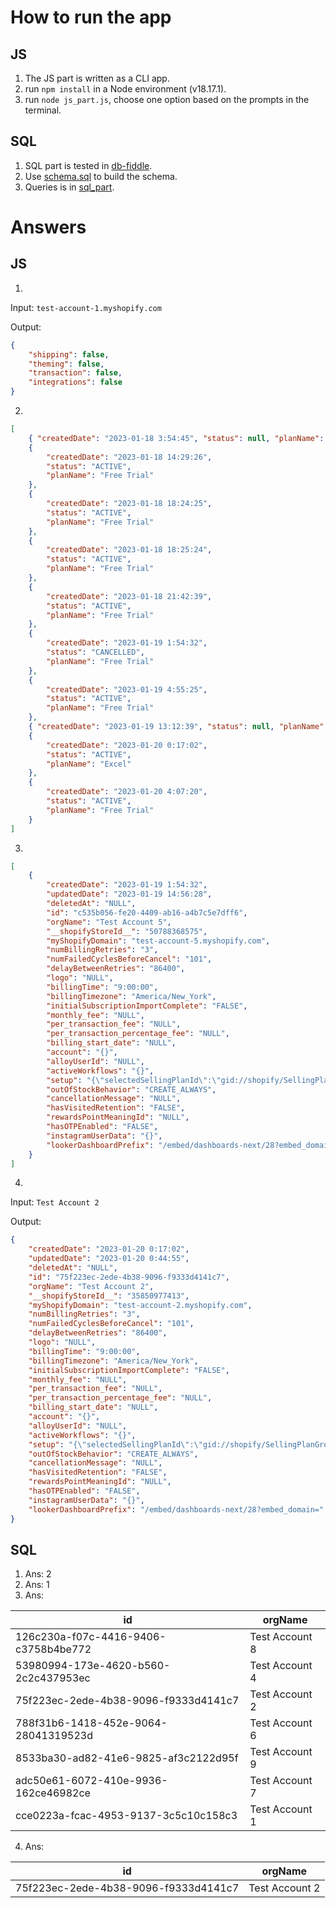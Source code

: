 # How to run the app

## JS 

1. The JS part is written as a CLI app.
2. run `npm install` in a Node environment (v18.17.1).
3. run `node js_part.js`, choose one option based on the prompts in the terminal.

## SQL 

1. SQL part is tested in [db-fiddle](https://www.db-fiddle.com/).
2. Use [schema.sql](./schema.sql) to build the schema.
3. Queries is in [sql_part](./sql_part.sql).

# Answers

## JS 

1.

Input: `test-account-1.myshopify.com`

Output:

```json
{
    "shipping": false,
    "theming": false,
    "transaction": false,
    "integrations": false
}
```

2.

```json
[
    { "createdDate": "2023-01-18 3:54:45", "status": null, "planName": null },
    {
        "createdDate": "2023-01-18 14:29:26",
        "status": "ACTIVE",
        "planName": "Free Trial"
    },
    {
        "createdDate": "2023-01-18 18:24:25",
        "status": "ACTIVE",
        "planName": "Free Trial"
    },
    {
        "createdDate": "2023-01-18 18:25:24",
        "status": "ACTIVE",
        "planName": "Free Trial"
    },
    {
        "createdDate": "2023-01-18 21:42:39",
        "status": "ACTIVE",
        "planName": "Free Trial"
    },
    {
        "createdDate": "2023-01-19 1:54:32",
        "status": "CANCELLED",
        "planName": "Free Trial"
    },
    {
        "createdDate": "2023-01-19 4:55:25",
        "status": "ACTIVE",
        "planName": "Free Trial"
    },
    { "createdDate": "2023-01-19 13:12:39", "status": null, "planName": null },
    {
        "createdDate": "2023-01-20 0:17:02",
        "status": "ACTIVE",
        "planName": "Excel"
    },
    {
        "createdDate": "2023-01-20 4:07:20",
        "status": "ACTIVE",
        "planName": "Free Trial"
    }
]
```

3.

```json
[
    {
        "createdDate": "2023-01-19 1:54:32",
        "updatedDate": "2023-01-19 14:56:28",
        "deletedAt": "NULL",
        "id": "c535b056-fe20-4409-ab16-a4b7c5e7dff6",
        "orgName": "Test Account 5",
        "__shopifyStoreId__": "50788368575",
        "myShopifyDomain": "test-account-5.myshopify.com",
        "numBillingRetries": "3",
        "numFailedCyclesBeforeCancel": "101",
        "delayBetweenRetries": "86400",
        "logo": "NULL",
        "billingTime": "9:00:00",
        "billingTimezone": "America/New_York",
        "initialSubscriptionImportComplete": "FALSE",
        "monthly_fee": "NULL",
        "per_transaction_fee": "NULL",
        "per_transaction_percentage_fee": "NULL",
        "billing_start_date": "NULL",
        "account": "{}",
        "alloyUserId": "NULL",
        "activeWorkflows": "{}",
        "setup": "{\"selectedSellingPlanId\":\"gid://shopify/SellingPlanGroup/614858943\",\"hasProductSelected\":true,\"snippetsThemeId\":\"\",\"renderingThemeId\":\"\",\"isSetupFinished\":false,\"optimization\":{\"shipping\":false,\"theming\":false,\"transaction\":false,\"integrations\":false}}",
        "outOfStockBehavior": "CREATE_ALWAYS",
        "cancellationMessage": "NULL",
        "hasVisitedRetention": "FALSE",
        "rewardsPointMeaningId": "NULL",
        "hasOTPEnabled": "FALSE",
        "instagramUserData": "{}",
        "lookerDashboardPrefix": "/embed/dashboards-next/28?embed_domain="
    }
]
```

4.

Input: `Test Account 2`

Output:

```json
{
    "createdDate": "2023-01-20 0:17:02",
    "updatedDate": "2023-01-20 0:44:55",
    "deletedAt": "NULL",
    "id": "75f223ec-2ede-4b38-9096-f9333d4141c7",
    "orgName": "Test Account 2",
    "__shopifyStoreId__": "35850977413",
    "myShopifyDomain": "test-account-2.myshopify.com",
    "numBillingRetries": "3",
    "numFailedCyclesBeforeCancel": "101",
    "delayBetweenRetries": "86400",
    "logo": "NULL",
    "billingTime": "9:00:00",
    "billingTimezone": "America/New_York",
    "initialSubscriptionImportComplete": "FALSE",
    "monthly_fee": "NULL",
    "per_transaction_fee": "NULL",
    "per_transaction_percentage_fee": "NULL",
    "billing_start_date": "NULL",
    "account": "{}",
    "alloyUserId": "NULL",
    "activeWorkflows": "{}",
    "setup": "{\"selectedSellingPlanId\":\"gid://shopify/SellingPlanGroup/208633989\",\"hasProductSelected\":true,\"snippetsThemeId\":\"122514735237\",\"renderingThemeId\":\"122514735237\",\"isSetupFinished\":true,\"optimization\":{\"shipping\":true,\"theming\":true,\"transaction\":true,\"integrations\":true,\"retention\":true}}",
    "outOfStockBehavior": "CREATE_ALWAYS",
    "cancellationMessage": "NULL",
    "hasVisitedRetention": "FALSE",
    "rewardsPointMeaningId": "NULL",
    "hasOTPEnabled": "FALSE",
    "instagramUserData": "{}",
    "lookerDashboardPrefix": "/embed/dashboards-next/28?embed_domain="
}
```

## SQL 

1. Ans: 2
2. Ans: 1
3. Ans:

| id                                   | orgName        |
| ------------------------------------ | -------------- |
| 126c230a-f07c-4416-9406-c3758b4be772 | Test Account 8 |
| 53980994-173e-4620-b560-2c2c437953ec | Test Account 4 |
| 75f223ec-2ede-4b38-9096-f9333d4141c7 | Test Account 2 |
| 788f31b6-1418-452e-9064-28041319523d | Test Account 6 |
| 8533ba30-ad82-41e6-9825-af3c2122d95f | Test Account 9 |
| adc50e61-6072-410e-9936-162ce46982ce | Test Account 7 |
| cce0223a-fcac-4953-9137-3c5c10c158c3 | Test Account 1 |

4. Ans:

| id                                   | orgName        |
| ------------------------------------ | -------------- |
| 75f223ec-2ede-4b38-9096-f9333d4141c7 | Test Account 2 |
